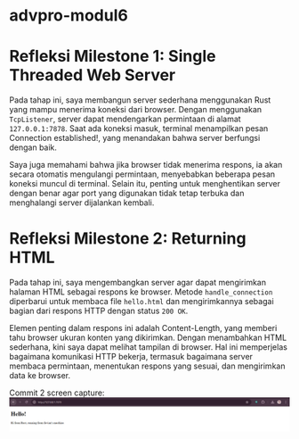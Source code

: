 # advpro-modul6

# Refleksi Milestone 1: Single Threaded Web Server

Pada tahap ini, saya membangun server sederhana menggunakan Rust yang mampu menerima koneksi dari browser. Dengan menggunakan `TcpListener`, server dapat mendengarkan permintaan di alamat `127.0.0.1:7878`. Saat ada koneksi masuk, terminal menampilkan pesan Connection established!, yang menandakan bahwa server berfungsi dengan baik.

Saya juga memahami bahwa jika browser tidak menerima respons, ia akan secara otomatis mengulangi permintaan, menyebabkan beberapa pesan koneksi muncul di terminal. Selain itu, penting untuk menghentikan server dengan benar agar port yang digunakan tidak tetap terbuka dan menghalangi server dijalankan kembali.

# Refleksi Milestone 2: Returning HTML
Pada tahap ini, saya mengembangkan server agar dapat mengirimkan halaman HTML sebagai respons ke browser. Metode `handle_connection` diperbarui untuk membaca file `hello.html` dan mengirimkannya sebagai bagian dari respons HTTP dengan status `200 OK`.

Elemen penting dalam respons ini adalah Content-Length, yang memberi tahu browser ukuran konten yang dikirimkan. Dengan menambahkan HTML sederhana, kini saya dapat melihat tampilan di browser. Hal ini memperjelas bagaimana komunikasi HTTP bekerja, termasuk bagaimana server membaca permintaan, menentukan respons yang sesuai, dan mengirimkan data ke browser.

Commit 2 screen capture:
![Commit 2 screen capture](/assets/images/commit2.png)
